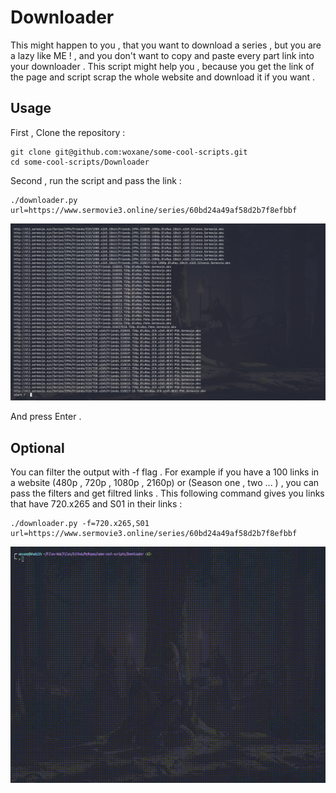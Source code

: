 # Downloader 
This might happen to you , that you want to download a series , but you are a lazy like ME ! , and you don't want to copy and paste every part link into your downloader . 
This script might help you , because you get the link of the page and script scrap the whole website and download it if you want . 

## Usage 
First , Clone the repository : 

	git clone git@github.com:woxane/some-cool-scripts.git
	cd some-cool-scripts/Downloader

Second , run the script and pass the link  : 
	
	./downloader.py url=https://www.sermovie3.online/series/60bd24a49af58d2b7f8efbbf

![screenshot1](screenshots/1.png)

And press Enter . 

## Optional
You can filter the output with -f flag . 
For example if you have a 100 links in a website (480p , 720p , 1080p , 2160p) or (Season one , two ... ) , you can pass the filters and get filtred links . 
This following command gives you links that have 720.x265 and S01 in their links  :

	./downloader.py -f=720.x265,S01 url=https://www.sermovie3.online/series/60bd24a49af58d2b7f8efbbf

![gif1](screenshots/test3.gif)
